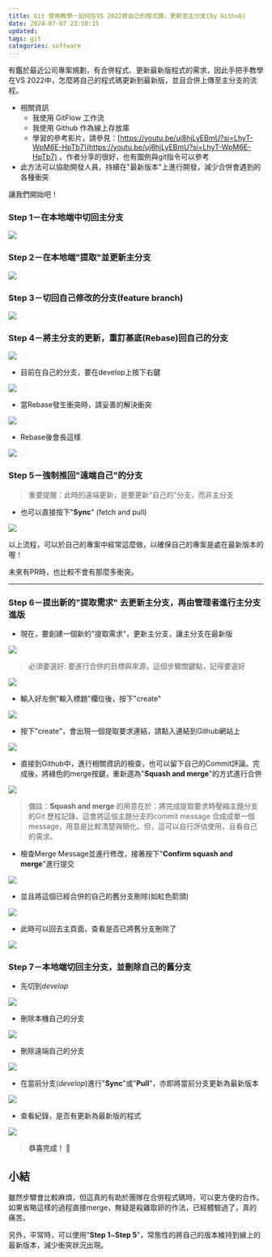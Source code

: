 ```yaml
---
title: Git 使用教學－如何在VS 2022將自己的程式碼，更新至主分支(by Github)
date: 2024-07-07 23:50:15
updated:
tags: git
categories: software
---
```


有鑑於最近公司專案規劃，有合併程式、更新最新版程式的需求，因此手把手教學在VS 2022中，怎麼將自己的程式碼更新到最新版，並且合併上傳至主分支的流程。

- 相關資訊
   - 我使用 GitFlow 工作流
   - 我使用 Github 作為線上存放庫
   - 學習的參考影片，請參見：[https://youtu.be/uj8hjLyEBmU?si=LhyT-WpM6E-HpTb7](https://youtu.be/uj8hjLyEBmU?si=LhyT-WpM6E-HpTb7) 。作者分享的很好，也有圖例與git指令可以參考
- 此方法可以協助開發人員，持續在"最新版本"上進行開發，減少合併會遇到的各種衝突

讓我們開始吧！

### Step 1－在本地端中切回主分支

![](https://hackmd.io/_uploads/BJS-oprGR.png)

### Step 2－在本地端"提取"並更新主分支

![](https://hackmd.io/_uploads/rkwuipHzR.png)

### Step 3－切回自己修改的分支(feature branch)

![](https://hackmd.io/_uploads/B1EzRpSMR.png)

### Step 4－將主分支的更新，重訂基底(Rebase)回自己的分支

![](https://hackmd.io/_uploads/H1xy06HMC.png)

- 目前在自己的分支，要在develop上按下右鍵

![](https://hackmd.io/_uploads/H1bDApHzA.png)

- 當Rebase發生衝突時，請妥善的解決衝突

![](https://hackmd.io/_uploads/rkv03lIG0.png)

- Rebase後會長這樣

![](https://hackmd.io/_uploads/rk5hAaHGC.png)

### Step 5－強制推回"遠端自己"的分支

> 重要提醒：此時的遠端更新，是要更新"自己的"分支，而非主分支

- 也可以直接按下"**Sync**" (fetch and pull)

![](https://hackmd.io/_uploads/SJ-61RSMA.png)

以上流程，可以於自己的專案中經常這麼做，以確保自己的專案是處在最新版本的喔！

未來有PR時，也比較不會有那麼多衝突。

----

### Step 6－提出新的"提取需求" 去更新主分支，再由管理者進行主分支進版

- 現在，要創建一個新的"提取需求"，更新主分支，讓主分支在最新版

![](https://hackmd.io/_uploads/BytYgArzR.png)

> 必須要選好: 要進行合併的目標與來源，這個步驟關鍵點，記得要選好

![](https://hackmd.io/_uploads/r1OAlCHGR.png)

- 輸入好左側"輸入標題"欄位後，按下"create"

![](https://hackmd.io/_uploads/SJrNReIfC.png)

- 按下"create"，會出現一個提取要求連結，請點入連結到Github網站上

![](https://hackmd.io/_uploads/rypA-CSzA.png)

- 直接到Github中，進行相關資訊的檢查，也可以留下自己的Commit評論。完成後，將綠色的merge按鍵，重新選為"**Squash and merge**"的方式進行合併

![](https://hackmd.io/_uploads/HJ9q-0rfA.png)

> 備註：**Squash and merge** 的用意在於：將完成提取要求時壓縮主題分支的Git 歷程記錄，這會將這個主題分支的commit message 合成成單一個message，用意是比較清楚與簡化。但，這可以自行評估使用，且看自己的需求。

- 檢查Merge Message並進行修改，接著按下"**Confirm squash and merge**"進行提交

![](https://hackmd.io/_uploads/BJloMfCSzR.png)

- 並且將這個已經合併的自己的舊分支刪除(如紅色箭頭)

![](https://hackmd.io/_uploads/BylHM0SMA.png)

- 此時可以回去主頁面，查看是否已將舊分支刪除了

![](https://hackmd.io/_uploads/HJh9f0HzA.png)

### Step 7－本地端切回主分支，並刪除自己的舊分支

- 先切到*develop*

![](https://hackmd.io/_uploads/ryJk70BzC.png)

- 刪除本機自己的分支

![](https://hackmd.io/_uploads/S17-70SG0.png)

- 刪除遠端自己的分支

![](https://hackmd.io/_uploads/SJNOm0Sf0.png)

- 在當前分支(*develop*)進行"**Sync**"或"**Pull**"，亦即將當前分支更新為最新版本

![](https://hackmd.io/_uploads/HJ6V70SzA.png)

- 查看紀錄，是否有更新為最新版的程式

![](https://hackmd.io/_uploads/H1uLXAHGC.png)

> **恭喜完成！ 🎉**

## 小結

雖然步驟會比較麻煩，但這真的有助於團隊在合併程式碼時，可以更方便的合作。如果省略這樣的過程直接merge，無疑是殺雞取卵的作法，已經體驗過了，真的痛苦。

另外，平常時，可以使用"**Step 1**~**Step 5**"，常態性的將自己的版本維持到線上的最新版本，減少衝突狀況出現。

